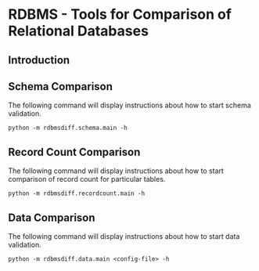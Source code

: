 # RDBMS - Tools for Comparison of Relational Databases

## Introduction

## Schema Comparison
The following command will display instructions about how to start schema validation.
```
python -m rdbmsdiff.schema.main -h
```

## Record Count Comparison
The following command will display instructions about how to start comparison of record count for particular tables.
```
python -m rdbmsdiff.recordcount.main -h
```

## Data Comparison
The following command will display instructions about how to start data validation.
```
python -m rdbmsdiff.data.main <config-file> -h
```